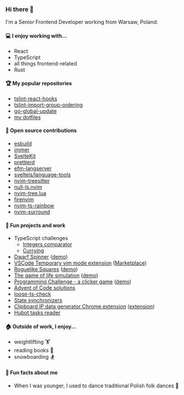 ### Hi there 👋

I'm a Senior Frontend Developer working from Warsaw, Poland.

#### 💻 I enjoy working with...

* React
* TypeScript
* all things frontend-related
* Rust

#### 🏆 My popular repositories

* [tslint-react-hooks](https://github.com/Gelio/tslint-react-hooks)
* [tslint-import-group-ordering](https://github.com/Gelio/tslint-import-group-ordering)
* [go-global-update](https://github.com/Gelio/go-global-update)
* [my dotfiles](https://github.com/Gelio/ubuntu-dotfiles)

#### 🤝 Open source contributions

* [esbuild](https://github.com/evanw/esbuild)
* [immer](https://github.com/immerjs/immer)
* [SvelteKit](https://github.com/sveltejs/kit)
* [prettierd](https://github.com/fsouza/prettierd)
* [efm-langserver](https://github.com/mattn/efm-langserver)
* [sveltejs/language-tools](https://github.com/sveltejs/language-tools)
* [nvim-treesitter](https://github.com/nvim-treesitter/nvim-treesitter)
* [null-ls.nvim](https://github.com/jose-elias-alvarez/null-ls.nvim)
* [nvim-tree.lua](https://github.com/kyazdani42/nvim-tree.lua)
* [firenvim](https://github.com/glacambre/firenvim)
* [nvim-ts-rainbow](https://github.com/p00f/nvim-ts-rainbow)
* [nvim-surround](https://github.com/kylechui/nvim-surround)

#### 🎈 Fun projects and work

* TypeScript challenges
  * [Integers comparator](https://github.com/type-challenges/type-challenges/issues/348)
  * [Currying](https://github.com/type-challenges/type-challenges/issues/516)
* [Dwarf Spinner](https://github.com/Gelio/dwarf-spinner) ([demo](https://gelio.github.io/dwarf-spinner/))
* [VSCode Temporary vim mode extension](https://github.com/Gelio/vscode-temporary-vim-motions) ([Marketplace](https://marketplace.visualstudio.com/items?itemName=gelio.temporary-vim-motions))
* [Roguelike Squares](https://github.com/Gelio/roguelike-squares) ([demo](http://gelio.github.io/roguelike-squares/build/index.html))
* [The game of life simulation](https://github.com/Gelio/game-of-life-simulation) ([demo](http://gelio.github.io/game-of-life-simulation/build/))
* [Programming Challenge - a clicker game](https://github.com/Gelio/Programming-Challenge) ([demo](http://gelio.github.io/Programming-Challenge/))
* [Advent of Code solutions](https://github.com/Gelio/advent-of-code-solutions)
* [loose-ts-check](https://github.com/Gelio/loose-ts-check)
* [State synchronizers](https://github.com/Gelio/state-synchronizers)
* [Clipboard IP data generator Chrome extension](https://github.com/Gelio/chrome-clipboard-data-generator-extension) ([extension](https://chrome.google.com/webstore/detail/clipboard-data-generator/jeakkdmlghlpbadeigbfebhioefcglef))
* [Hubot tasks reader](https://github.com/Gelio/hubot-sheets-task-reader)

#### 🏠 Outside of work, I enjoy...

* weightlifting 🏋️
* reading books 📕
* snowboarding 🏂

#### 📝 Fun facts about me

* When I was younger, I used to dance traditional Polish folk dances 🕺
